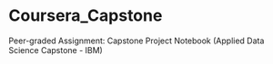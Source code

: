# Coursera_Capstone
Peer-graded Assignment: Capstone Project Notebook (Applied Data Science Capstone - IBM)
